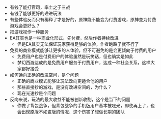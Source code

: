 - 有钱了能打官司，率土之于三战
- 有钱了能够更好的递进玩法
- 有些体验反而只有稀释了才是好的，原神能不能变为付费游戏，原神变为付费游戏会更好么？
- 把游戏视作一种服务
- EA其实也是一种商业化形式，先付费，然后作者持续改进
	- 但是EA其实无法保证玩家获得足够的体验，作者跑路了就不行了
- 免费的商业模式能够让更多的人体验，但不可避免的是会更倾向于付费的用户
	- 免费用户也是付费用户的体验虽然是玩笑话，但也确实是如此
	- 梦幻西游达成的是免费用户服务于付费用户，达成一种社会关系，这样大家都好接受
- 如何通向正确的改进空间，是个问题
	- 正确的商业模式能够让玩法改向更适合他的用户
	- 那些直接抄的游戏，是没有改进空间的，为什么？
	- 现在光速抄是个问题
- 反向来说，玩法的最大收益不能被创新收割，这个是当下的问题
	- 你做了背包战争，但背包战争的手机版用户基本被吃光，即使再上了，也会出现原版不如盗版的情况，这个伤害了想做长期的团队
